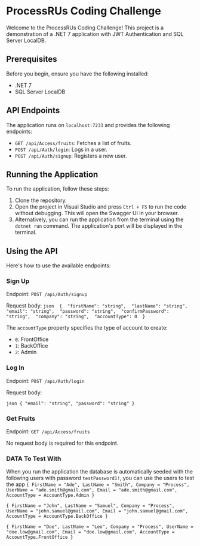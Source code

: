 # ProcessRUs Coding Challenge

Welcome to the ProcessRUs Coding Challenge! This project is a demonstration of a .NET 7 application with JWT Authentication and SQL Server LocalDB.

## Prerequisites

Before you begin, ensure you have the following installed:

- .NET 7
- SQL Server LocalDB

## API Endpoints

The application runs on `localhost:7233` and provides the following endpoints:

- `GET /api/Access/fruits`: Fetches a list of fruits.
- `POST /api/Auth/login`: Logs in a user.
- `POST /api/Auth/signup`: Registers a new user.

## Running the Application
To run the application, follow these steps:

1. Clone the repository.
2. Open the project in Visual Studio and press `Ctrl + F5` to run the code without debugging. This will open the Swagger UI in your browser.
3. Alternatively, you can run the application from the terminal using the `dotnet run` command. The application's port will be displayed in the terminal.

## Using the API

Here's how to use the available endpoints:

### Sign Up

Endpoint: `POST /api/Auth/signup`

Request body:
`json 
{ 
    "firstName": "string", 
    "lastName": "string", 
    "email": "string", 
    "password": "string", 
    "confirmPassword": "string", 
    "company": "string", 
    "accountType": 0 
}`

The `accountType` property specifies the type of account to create:

- `0`: FrontOffice
- `1`: BackOffice
- `2`: Admin

### Log In

Endpoint: `POST /api/Auth/login`

Request body:

`json
{
    "email": "string",
    "password": "string"
}`


### Get Fruits

Endpoint: `GET /api/Access/fruits`

No request body is required for this endpoint.

### DATA To Test With
When you run the application the database is automatically seeded with the following users with password `testPassword1!`, you can use the users to test the app
`{
    FirstName = "Ade",
    LastName = "Smith",
    Company = "Process",
    UserName = "ade.smith@gmail.com",
    Email = "ade.smith@gmail.com",
    AccountType = AccountType.Admin
}`

`{
    FirstName = "John",
    LastName = "Samuel",
    Company = "Process",
    UserName = "john.samuel@gmail.com",
    Email = "john.samuel@gmail.com",
    AccountType = AccountType.BackOffice
}`
            
`{
    FirstName = "Doe",
    LastName = "Leo",
    Company = "Process",
    UserName = "doe.low@gmail.com",
    Email = "doe.low@gmail.com",
    AccountType = AccountType.FrontOffice
}`

